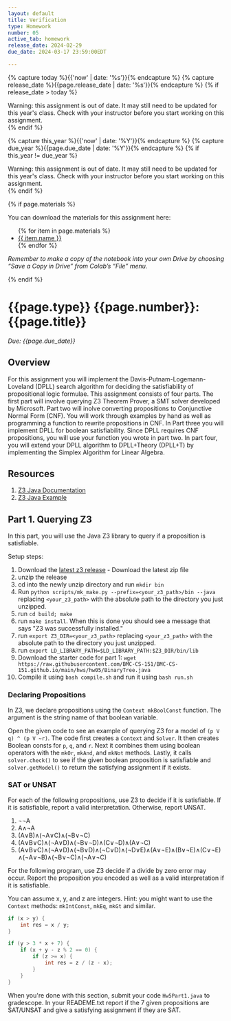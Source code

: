 ```yaml
---
layout: default
title: Verification
type: Homework
number: 05
active_tab: homework
release_date: 2024-02-29
due_date: 2024-03-17 23:59:00EDT

---
```


<!-- Check whether the assignment is ready to release -->
{% capture today %}{{'now' | date: '%s'}}{% endcapture %}
{% capture release_date %}{{page.release_date | date: '%s'}}{% endcapture %}
{% if release_date > today %} 
<div class="alert alert-danger">
Warning: this assignment is out of date.  It may still need to be updated for this year's class.  Check with your instructor before you start working on this assignment.
</div>
{% endif %}
<!-- End of check whether the assignment is up to date -->


<!-- Check whether the assignment is up to date -->
{% capture this_year %}{{'now' | date: '%Y'}}{% endcapture %}
{% capture due_year %}{{page.due_date | date: '%Y'}}{% endcapture %}
{% if this_year != due_year %} 
<div class="alert alert-danger">
Warning: this assignment is out of date.  It may still need to be updated for this year's class.  Check with your instructor before you start working on this assignment.
</div>
{% endif %}
<!-- End of check whether the assignment is up to date -->



{% if page.materials %}
<div class="alert alert-info">
You can download the materials for this assignment here:
<ul>
{% for item in page.materials %}
<li><a href="{{item.url}}">{{ item.name }}</a></li>
{% endfor %}
</ul>


<i>Remember to make a copy of the notebook into your own Drive by choosing “Save a Copy in Drive” from Colab’s “File” menu.</i>

</div>
{% endif %}





{{page.type}} {{page.number}}: {{page.title}}
=============================================================

_Due: {{page.due_date}}_

## Overview
For this assignment you will implement the Davis-Putnam-Logemann-Loveland (DPLL) search algorithm for deciding the satisfiability of propositional logic formulae. This assignment consists of four parts. The first part will involve querying Z3 Theorem Prover, a SMT solver developed by Microsoft. Part two will inolve converting propositions to Conjunctive Normal Form (CNF). You will work through examples by hand as well as programming a function to rewrite propositions in CNF. In Part three you will implement DPLL for boolean satisfiability. Since DPLL requires CNF propositions, you will use your function you wrote in part two. In part four, you will extend your DPLL algorithm to DPLL+Theory (DPLL+T) by implementing the Simplex Algorithm for Linear Algebra. 

## Resources
1. [Z3 Java Documentation](https://z3prover.github.io/api/html/classcom_1_1microsoft_1_1z3_1_1_context.html)
2. [Z3 Java Example](https://github.com/Z3Prover/z3/blob/master/examples/java/JavaExample.java)

## Part 1. Querying Z3

In this part, you will use the Java Z3 library to query if a proposition is satisfiable. 

Setup steps: 
1. Download the [latest z3 release](https://github.com/Z3Prover/z3/releases) - Download the latest zip file
2. unzip the release
3. cd into the newly unzip directory and run `mkdir bin`
4. Run `python scripts/mk_make.py --prefix=<your_z3_path>/bin --java` replacing `<your_z3_path>` with the absolute path to the directory you just unzipped.
5. run `cd build; make`
6. run `make install`. When this is done you should see a message that says "Z3 was successfully installed."
7. run `export Z3_DIR=<your_z3_path>` replacing `<your_z3_path>` with the absolute path to the directory you just unzipped.
8. run `export LD_LIBRARY_PATH=$LD_LIBRARY_PATH:$Z3_DIR/bin/lib`
9. Download the starter code for part 1: `wget https://raw.githubusercontent.com/BMC-CS-151/BMC-CS-151.github.io/main/hws/hw05/BinaryTree.java`
10. Compile it using `bash compile.sh` and run it using `bash run.sh`

### Declaring Propositions
In Z3, we declare propositions using the `Context mkBoolConst` function. The argument is the string name of that boolean variable. 

Open the given code to see an example of querying Z3 for a model of `(p V q) ^ (p V ~r)`. 
The code first creates a `Context` and `Solver`. It then creates Boolean consts for `p`, `q`, and `r`. Next it combines them using boolean operators with the `mkOr`, `mkAnd`, and `mkNot` methods. Lastly, it calls `solver.check()` to see if the given boolean proposition is satisfiable and `solver.getModel()` to return the satisfying assignment if it exists. 

### SAT or UNSAT
For each of the following propositions, use Z3 to decide if it is satisfiable. If it is satisfiable, report a valid interpretation. Otherwise, report UNSAT. 
1. ¬¬A
2. A∧¬A 
3. (A∨B)∧(¬A∨C)∧(¬B∨¬C)
4. (A∨B∨C)∧(¬A∨D)∧(¬B∨¬D)∧(C∨¬D)∧(A∨¬C)
5. (A∨B∨C)∧(¬A∨D)∧(¬B∨D)∧(¬C∨D)∧(¬D∨E)∧(A∨¬E)∧(B∨¬E)∧(C∨¬E)∧(¬A∨¬B)∧(¬B∨¬C)∧(¬A∨¬C)

For the following program, use Z3 decide if a divide by zero error may occur. 
Report the proposition you encoded as well as a valid interpretation if it is satisfiable.

You can assume x, y, and z are integers. Hint: you might want to use the `Context` methods: `mkIntConst`, `mkEq`, `mkGt` and similar.

```java
if (x > y) {
    int res = x / y;
}
```

```java
if (y > 3 * x + 7) {
    if (x + y - z % 2 == 0) {
        if (z >= x) {
            int res = z / (z - x);
        }
    }
}
```

When you're done with this section, submit your code `Hw5Part1.java` to gradescope.
In your READEME.txt report if the 7 given propositions are SAT/UNSAT and give a satisfying assignment if they are SAT. 

